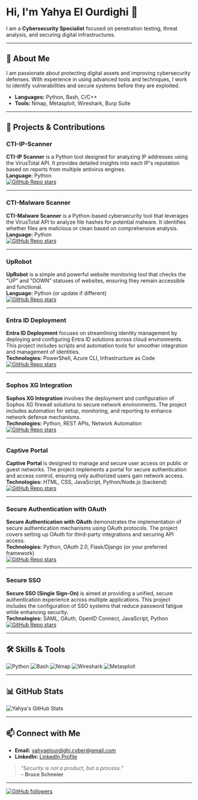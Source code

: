# Hi, I'm **Yahya El Ourdighi** 👋

I am a **Cybersecurity Specialist** focused on penetration testing, threat analysis, and securing digital infrastructures.

---

## 🔐 About Me

I am passionate about protecting digital assets and improving cybersecurity defenses. With experience in using advanced tools and techniques, I work to identify vulnerabilities and secure systems before they are exploited.

- **Languages:** Python, Bash, C/C++
- **Tools:** Nmap, Metasploit, Wireshark, Burp Suite

---
## 🚀 Projects & Contributions

### CTI-IP-Scanner
**CTI-IP Scanner** is a Python tool designed for analyzing IP addresses using the VirusTotal API. It provides detailed insights into each IP's reputation based on reports from multiple antivirus engines.  
**Language:** Python  
[![GitHub Repo stars](https://img.shields.io/github/stars/yourusername/CTI-IP-Scanner?style=social)](https://github.com/yourusername/CTI-IP-Scanner)

---

### CTI-Malware Scanner
**CTI-Malware Scanner** is a Python-based cybersecurity tool that leverages the VirusTotal API to analyze file hashes for potential malware. It identifies whether files are malicious or clean based on comprehensive analysis.  
**Language:** Python  
[![GitHub Repo stars](https://img.shields.io/github/stars/yahyaelourdighi/malwarescanner?style=social)](https://github.com/yourusername/malwarescanner)

---

### UpRobot
**UpRobot** is a simple and powerful website monitoring tool that checks the "UP" and "DOWN" statuses of websites, ensuring they remain accessible and functional.  
**Language:** Python (or update if different)  
[![GitHub Repo stars](https://img.shields.io/github/stars/yahyaelourdighi/uprobot?style=social)](https://github.com/yourusername/uprobot)

---

### Entra ID Deployment
**Entra ID Deployment** focuses on streamlining identity management by deploying and configuring Entra ID solutions across cloud environments. This project includes scripts and automation tools for smoother integration and management of identities.  
**Technologies:** PowerShell, Azure CLI, Infrastructure as Code  
[![GitHub Repo stars](https://img.shields.io/github/stars/yahyaelourdighi/entra-id-deployment?style=social)](https://github.com/yourusername/entra-id-deployment)

---

### Sophos XG Integration
**Sophos XG Integration** involves the deployment and configuration of Sophos XG firewall solutions to secure network environments. The project includes automation for setup, monitoring, and reporting to enhance network defense mechanisms.  
**Technologies:** Python, REST APIs, Network Automation  
[![GitHub Repo stars](https://img.shields.io/github/stars/yahyaelourdighi/sophos-xg-integration?style=social)](https://github.com/yourusername/sophos-xg-integration)

---

### Captive Portal
**Captive Portal** is designed to manage and secure user access on public or guest networks. The project implements a portal for secure authentication and access control, ensuring only authorized users gain network access.  
**Technologies:** HTML, CSS, JavaScript, Python/Node.js (backend)  
[![GitHub Repo stars](https://img.shields.io/github/stars/yahyaelourdighi/captive-portal?style=social)](https://github.com/yourusername/captive-portal)

---

### Secure Authentication with OAuth
**Secure Authentication with OAuth** demonstrates the implementation of secure authentication mechanisms using OAuth protocols. The project covers setting up OAuth for third-party integrations and securing API access.  
**Technologies:** Python, OAuth 2.0, Flask/Django (or your preferred framework)  
[![GitHub Repo stars](https://img.shields.io/github/stars/yahyaelourdighi/secure-oauth?style=social)](https://github.com/yourusername/secure-oauth)

---

### Secure SSO
**Secure SSO (Single Sign-On)** is aimed at providing a unified, secure authentication experience across multiple applications. This project includes the configuration of SSO systems that reduce password fatigue while enhancing security.  
**Technologies:** SAML, OAuth, OpenID Connect, JavaScript, Python  
[![GitHub Repo stars](https://img.shields.io/github/stars/yahyaelourdighi/secure-sso?style=social)](https://github.com/yourusername/secure-sso)

---

## 🛠️ Skills & Tools

![Python](https://img.shields.io/badge/Python-3776AB?style=flat-square&logo=python&logoColor=white)
![Bash](https://img.shields.io/badge/Bash-4EAA25?style=flat-square&logo=gnu-bash&logoColor=white)
![Nmap](https://img.shields.io/badge/Nmap-51A351?style=flat-square&logo=nmap&logoColor=white)
![Wireshark](https://img.shields.io/badge/Wireshark-1679A6?style=flat-square&logo=wireshark&logoColor=white)
![Metasploit](https://img.shields.io/badge/Metasploit-E03030?style=flat-square&logo=metasploit&logoColor=white)

---

## 📊 GitHub Stats

<!-- Dynamic GitHub stats card (optional) -->
![Yahya's GitHub Stats](https://github-readme-stats.vercel.app/api?username=yahyaelourdighi&show_icons=true&theme=radical)

---

## 📫 Connect with Me

- **Email:** [yahyaelourdighi.cyber@gmail.com](mailto:yahyaelourdighi.cyber@gmail.com)
- **LinkedIn:** [LinkedIn Profile](https://www.linkedin.com/in/yahyaelourdighi)

> *“Security is not a product, but a process.”*  
> – **Bruce Schneier**

---

<!-- Footer: Optional links or call-to-actions -->
[![GitHub followers](https://img.shields.io/github/followers/yahyaelourdighi?label=Follow&style=social)](https://github.com/yahyaelourdighi)
